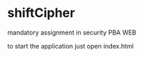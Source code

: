# shiftCipher
mandatory assignment in security PBA WEB

to start the application just open index.html
